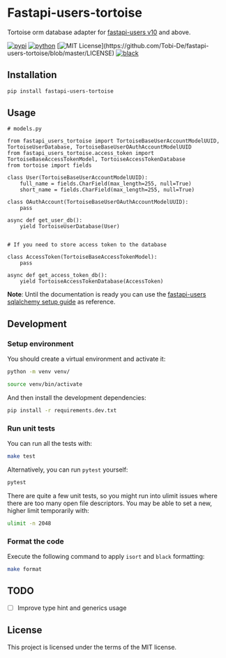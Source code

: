 # Fastapi-users-tortoise

Tortoise orm database adapter for [fastapi-users v10](https://fastapi-users.github.io/fastapi-users/10.0/) and above.

[![pypi](https://badge.fury.io/py/fastapi-users-tortoise.svg)](https://pypi.org/project/fastapi-users-tortoise/)
[![python](https://img.shields.io/pypi/pyversions/fastapi-users-tortoise)](https://github.com/Tobi-De/fastapi-users-tortoise)
[![MIT License](https://img.shields.io/apm/l/atomic-design-ui.svg?)](https://github.com/Tobi-De/fastapi-users-tortoise/blob/master/LICENSE)
[![black](https://img.shields.io/badge/code%20style-black-000000.svg)](https://github.com/psf/black)


## Installation

```sh
pip install fastapi-users-tortoise
```

## Usage

```python3
# models.py

from fastapi_users_tortoise import TortoiseBaseUserAccountModelUUID, TortoiseUserDatabase, TortoiseBaseUserOAuthAccountModelUUID
from fastapi_users_tortoise.access_token import TortoiseBaseAccessTokenModel, TortoiseAccessTokenDatabase
from tortoise import fields

class User(TortoiseBaseUserAccountModelUUID):
    full_name = fields.CharField(max_length=255, null=True)
    short_name = fields.CharField(max_length=255, null=True)

class OAuthAccount(TortoiseBaseUserOAuthAccountModelUUID):
    pass

async def get_user_db():
    yield TortoiseUserDatabase(User)


# If you need to store access token to the database

class AccessToken(TortoiseBaseAccessTokenModel):
    pass

async def get_access_token_db():
    yield TortoiseAccessTokenDatabase(AccessToken)

```

**Note**: Until the documentation is ready you can use the [fastapi-users sqlalchemy setup guide](https://fastapi-users.github.io/fastapi-users/10.0/configuration/databases/sqlalchemy/) as reference.


## Development

### Setup environment

You should create a virtual environment and activate it:

```bash
python -m venv venv/
```

```bash
source venv/bin/activate
```

And then install the development dependencies:

```bash
pip install -r requirements.dev.txt
```

### Run unit tests

You can run all the tests with:

```bash
make test
```

Alternatively, you can run `pytest` yourself:

```bash
pytest
```

There are quite a few unit tests, so you might run into ulimit issues where there are too many open file descriptors. You may be able to set a new, higher limit temporarily with:

```bash
ulimit -n 2048
```

### Format the code

Execute the following command to apply `isort` and `black` formatting:

```bash
make format
```

## TODO

- [ ] Improve type hint and generics usage

## License

This project is licensed under the terms of the MIT license.
